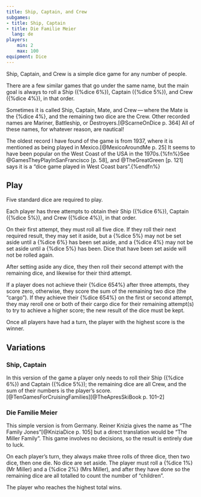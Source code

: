 ```yaml
---
title: Ship, Captain, and Crew
subgames:
- title: Ship, Captain
- title: Die Familie Meier
  lang: de
players:
    min: 2
    max: 100
equipment: Dice
---
```


<p class="lead">Ship, Captain, and Crew is a simple dice game for any number of people.</p>

<!-- excerpt -->

There are a few similar games that go under the same name, but the main goal is
always to roll a Ship ({%dice 6%}), Captain ({%dice 5%}), and Crew ({%dice 4%}),
in that order.

Sometimes it is called Ship, Captain, Mate, and Crew — where the Mate is the
{%dice 4%}, and the remaining two dice are the Crew. Other recorded names are
Mariner, Battleship, or Destroyers.[@ScarneOnDice p. 364] All of these names,
for whatever reason, are nautical!

The oldest record I have found of the game is from 1937, where it is mentioned
as being played in Mexico.[@MexicoAroundMe p. 25] It seems to have been popular
on the West Coast of the USA in the 1970s.{%fn%}See @GamesTheyPlayInSanFrancisco
[p. 58], and @TheGreatGreen [p. 121] says it is a “dice game played in West
Coast bars”.{%endfn%}

## Play

Five standard dice are required to play.

Each player has three attempts to obtain their Ship ({%dice 6%}), Captain
({%dice 5%}), and Crew ({%dice 4%}), in that order.

On their first attempt, they must roll all five dice. If they roll their next
required result, they may set it aside, but a {%dice 5%} may not be set aside
until a {%dice 6%} has been set aside, and a {%dice 4%} may not be set aside
until a {%dice 5%} has been. Dice that have been set aside will not be rolled
again.

After setting aside any dice, they then roll their second attempt with the
remaining dice, and likewise for their third attempt. 

If a player does not achieve their {%dice 654%} after three attempts, they score
zero, otherwise, they score the sum of the remaining two dice (the “cargo”). If
they achieve their {%dice 654%} on the first or second attempt, they may reroll
one or both of their cargo dice for their remaining attempt(s) to try to achieve
a higher score; the new result of the dice must be kept.

Once all players have had a turn, the player with the highest score is the
winner.

## Variations

### Ship, Captain

In this version of the game a player only needs to roll their
Ship ({%dice 6%}) and Captain ({%dice 5%}); the remaining dice are all Crew, and
the sum of their numbers is the player’s
score.[@TenGamesForCruisingFamilies][@TheApresSkiBook p. 101–2]

### <span lang="de">Die Familie Meier</span>

This simple version is from Germany. Reiner Knizia gives the name as “The Family
Jones”[@KniziaDice p. 105] but a direct translation would be
“The Miller Family”. This game involves no decisions, so the result is entirely
due to luck.

On each player’s turn, they always make three rolls of three dice, then two
dice, then one die. No dice are set aside. The player must roll a {%dice 1%} (Mr
Miller) and a {%dice 2%} (Mrs Miller), and after they have done so the remaining
dice are all totalled to count the number of “children”.

The player who reaches the highest total wins.
